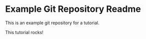 Example Git Repository Readme
=============================

This is an example git repository for a tutorial.

This tutorial rocks!
